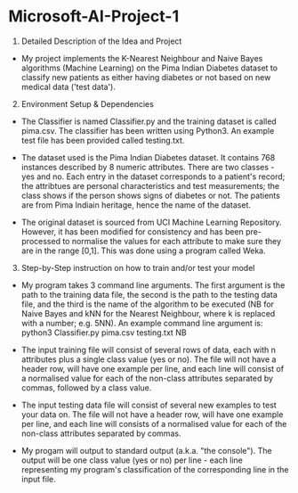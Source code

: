 # Microsoft-AI-Project-1

1. Detailed Description of the Idea and Project

- My project implements the K-Nearest Neighbour and Naive Bayes algorithms (Machine Learning) on the Pima Indian Diabetes dataset to classify new patients as either having diabetes or not based on new medical data ('test data').


2. Environment Setup & Dependencies

- The Classifier is named Classifier.py and the training dataset is called pima.csv. The classifier has been written using Python3. An example test file has been provided called testing.txt.

- The dataset used is the Pima Indian Diabetes dataset. It contains 768 instances described by 8 numeric attributes. There are two classes - yes and no. Each entry in the dataset corresponds to a patient's record; the attribtues are personal characteristics and test measurements; the class shows if the person shows signs of diabetes or not. The patients are from Pima Indiain heritage, hence the name of the dataset.

- The original dataset is sourced from UCI Machine Learning Repository. However, it has been modified for consistency and has been pre-processed to normalise the values for each attribute to make sure they are in the range [0,1]. This was done using a program called Weka.


3. Step-by-Step instruction on how to train and/or test your model

- My program takes 3 command line arguments. The first argument is the path to the training data file, the second is the path to the testing data file, and the third is the name of the algorithm to be executed (NB for Naive Bayes and kNN for the Nearest Neighbour, where k is replaced with a number; e.g. 5NN). An example command line argument is: python3 Classifier.py pima.csv testing.txt NB

- The input training file will consist of several rows of data, each with n attributes plus a single class value (yes or no). The file will not have a header row, will have one example per line, and each line will consist of a normalised value for each of the non-class attributes separated by commas, followed by a class value.

- The input testing data file will consist of several new examples to test your data on. The file will not have a header row, will have one example per line, and each line will consists of a normalised value for each of the non-class attributes separated by commas.

- My progam will output to standard output (a.k.a. "the console"). The output will be one class value (yes or no) per line - each line representing my program's classification of the corresponding line in the input file.

